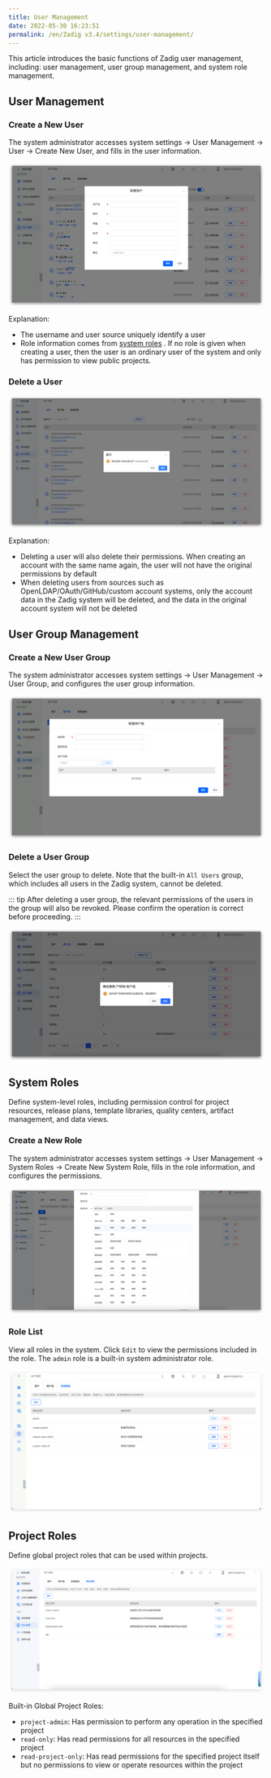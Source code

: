 ```yaml
---
title: User Management
date: 2022-05-30 16:23:51
permalink: /en/Zadig v3.4/settings/user-management/
---
```


This article introduces the basic functions of Zadig user management, including: user management, user group management, and system role management.

## User Management

### Create a New User

The system administrator accesses system settings -> User Management -> User -> Create New User, and fills in the user information.

![create_user](../../../_images/create_user.png)

Explanation:
- The username and user source uniquely identify a user
- Role information comes from [system roles](#%E7%B3%BB%E7%BB%9F%E8%A7%92%E8%89%B2) . If no role is given when creating a user, then the user is an ordinary user of the system and only has permission to view public projects.

### Delete a User

![delete_user](../../../_images/delete_user_220.png)

Explanation:

- Deleting a user will also delete their permissions. When creating an account with the same name again, the user will not have the original permissions by default
- When deleting users from sources such as OpenLDAP/OAuth/GitHub/custom account systems, only the account data in the Zadig system will be deleted, and the data in the original account system will not be deleted

## User Group Management

### Create a New User Group

The system administrator accesses system settings -> User Management -> User Group, and configures the user group information.

![create_user_group](../../../_images/create_user_group.png)

### Delete a User Group

Select the user group to delete. Note that the built-in `All Users` group, which includes all users in the Zadig system, cannot be deleted.

::: tip
After deleting a user group, the relevant permissions of the users in the group will also be revoked. Please confirm the operation is correct before proceeding.
:::

![delete_user_group](../../../_images/delete_user_group_330.png)

## System Roles

Define system-level roles, including permission control for project resources, release plans, template libraries, quality centers, artifact management, and data views.

### Create a New Role

The system administrator accesses system settings -> User Management -> System Roles -> Create New System Role, fills in the role information, and configures the permissions.

![create_system_role](../../../_images/create_system_role_320.png)

### Role List

View all roles in the system. Click `Edit` to view the permissions included in the role. The `admin` role is a built-in system administrator role.

![system_role_list](../../../_images/system_role_list.png)

## Project Roles

Define global project roles that can be used within projects.

![global_project_role_list](../../../_images/global_project_role_list.png)

Built-in Global Project Roles:
- `project-admin`: Has permission to perform any operation in the specified project
- `read-only`: Has read permissions for all resources in the specified project
- `read-project-only`: Has read permissions for the specified project itself but no permissions to view or operate resources within the project